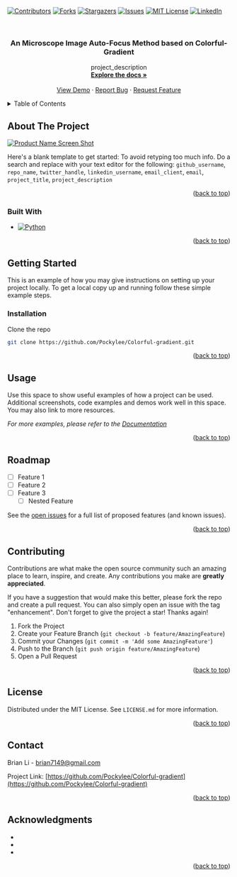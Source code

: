 

[![Contributors][contributors-shield]][contributors-url]
[![Forks][forks-shield]][forks-url]
[![Stargazers][stars-shield]][stars-url]
[![Issues][issues-shield]][issues-url]
[![MIT License][license-shield]][license-url]
[![LinkedIn][linkedin-shield]][linkedin-url]



<!-- PROJECT LOGO -->
<br />
<div align="center">
  <a href="https://github.com/Pockylee/Colorful-gradient">
    <!-- <img src="images/logo.png" alt="Logo" width="80" height="80"> -->
  </a>

<h3 align="center">An Microscope Image Auto-Focus Method based on Colorful-Gradient</h3>

  <p align="center">
    project_description
    <br />
    <a href="https://github.com/Pockylee/Colorful-gradient"><strong>Explore the docs »</strong></a>
    <br />
    <br />
    <a href="https://github.com/Pockylee/Colorful-gradient">View Demo</a>
    ·
    <a href="https://github.com/Pockylee/Colorful-gradient/issues">Report Bug</a>
    ·
    <a href="https://github.com/Pockylee/Colorful-gradient/issues">Request Feature</a>
  </p>
</div>



<!-- TABLE OF CONTENTS -->
<details>
  <summary>Table of Contents</summary>
  <ol>
    <li>
      <a href="#about-the-project">About The Project</a>
      <ul>
        <li><a href="#built-with">Built With</a></li>
      </ul>
    </li>
    <li>
      <a href="#getting-started">Getting Started</a>
      <ul>
        <li><a href="#prerequisites">Prerequisites</a></li>
        <li><a href="#installation">Installation</a></li>
      </ul>
    </li>
    <li><a href="#usage">Usage</a></li>
    <li><a href="#roadmap">Roadmap</a></li>
    <li><a href="#contributing">Contributing</a></li>
    <li><a href="#license">License</a></li>
    <li><a href="#contact">Contact</a></li>
    <li><a href="#acknowledgments">Acknowledgments</a></li>
  </ol>
</details>



<!-- ABOUT THE PROJECT -->
## About The Project

[![Product Name Screen Shot][product-screenshot]](https://example.com)

Here's a blank template to get started: To avoid retyping too much info. Do a search and replace with your text editor for the following: `github_username`, `repo_name`, `twitter_handle`, `linkedin_username`, `email_client`, `email`, `project_title`, `project_description`

<p align="right">(<a href="#readme-top">back to top</a>)</p>



### Built With
* [![Python][Python]][Python-url]

<p align="right">(<a href="#readme-top">back to top</a>)</p>



<!-- GETTING STARTED -->
## Getting Started

This is an example of how you may give instructions on setting up your project locally.
To get a local copy up and running follow these simple example steps.

### Installation

Clone the repo
   ```sh
   git clone https://github.com/Pockylee/Colorful-gradient.git
   ```

<p align="right">(<a href="#readme-top">back to top</a>)</p>



<!-- USAGE EXAMPLES -->
## Usage

Use this space to show useful examples of how a project can be used. Additional screenshots, code examples and demos work well in this space. You may also link to more resources.

_For more examples, please refer to the [Documentation](https://example.com)_

<p align="right">(<a href="#readme-top">back to top</a>)</p>



<!-- ROADMAP -->
## Roadmap

- [ ] Feature 1
- [ ] Feature 2
- [ ] Feature 3
    - [ ] Nested Feature

See the [open issues](https://github.com/Pockylee/Colorful-gradient/issues) for a full list of proposed features (and known issues).

<p align="right">(<a href="#readme-top">back to top</a>)</p>



<!-- CONTRIBUTING -->
## Contributing

Contributions are what make the open source community such an amazing place to learn, inspire, and create. Any contributions you make are **greatly appreciated**.

If you have a suggestion that would make this better, please fork the repo and create a pull request. You can also simply open an issue with the tag "enhancement".
Don't forget to give the project a star! Thanks again!

1. Fork the Project
2. Create your Feature Branch (`git checkout -b feature/AmazingFeature`)
3. Commit your Changes (`git commit -m 'Add some AmazingFeature'`)
4. Push to the Branch (`git push origin feature/AmazingFeature`)
5. Open a Pull Request

<p align="right">(<a href="#readme-top">back to top</a>)</p>



<!-- LICENSE -->
## License

Distributed under the MIT License. See `LICENSE.md` for more information.

<p align="right">(<a href="#readme-top">back to top</a>)</p>



<!-- CONTACT -->
## Contact

Brian Li - brian7149@gmail.com

Project Link: [https://github.com/Pockylee/Colorful-gradient](https://github.com/Pockylee/Colorful-gradient)

<p align="right">(<a href="#readme-top">back to top</a>)</p>



<!-- ACKNOWLEDGMENTS -->
## Acknowledgments

* []()
* []()
* []()

<p align="right">(<a href="#readme-top">back to top</a>)</p>



<!-- MARKDOWN LINKS & IMAGES -->
<!-- https://www.markdownguide.org/basic-syntax/#reference-style-links -->
[contributors-shield]: https://img.shields.io/github/contributors/Pockylee/Colorful-gradient.svg?style=for-the-badge
[contributors-url]: https://github.com/Pockylee/Colorful-gradient/graphs/contributors
[forks-shield]: https://img.shields.io/github/forks/Pockylee/Colorful-gradient.svg?style=for-the-badge
[forks-url]: https://github.com/Pockylee/Colorful-gradient/network/members
[stars-shield]: https://img.shields.io/github/stars/Pockylee/Colorful-gradient.svg?style=for-the-badge
[stars-url]: https://github.com/Pockylee/Colorful-gradient/stargazers
[issues-shield]: https://img.shields.io/github/issues/Pockylee/Colorful-gradient.svg?style=for-the-badge
[issues-url]: https://github.com/Pockylee/Colorful-gradient/issues
[license-shield]: https://img.shields.io/github/license/Pockylee/Colorful-gradient.svg?style=for-the-badge
[license-url]: https://github.com/Pockylee/Colorful-gradient/blob/master/LICENSE.md
[linkedin-shield]: https://img.shields.io/badge/-LinkedIn-black.svg?style=for-the-badge&logo=linkedin&colorB=555
[linkedin-url]: https://linkedin.com/in/po-yi-brian-li-44bbab18a
[product-screenshot]: images/screenshot.png

[Python-url]: https://www.python.org/
[Python]: https://img.shields.io/badge/python-000000?style=for-the-badge&logo=nextdotjs&logoColor=white
